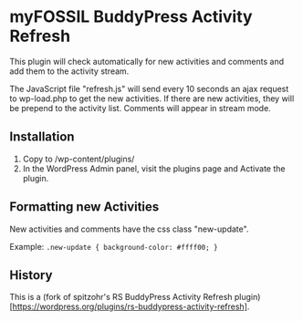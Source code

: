 # myFOSSIL BuddyPress Activity Refresh

This plugin will check automatically for new activities and comments and add
them to the activity stream.

The JavaScript file "refresh.js" will send every 10 seconds an ajax request to
wp-load.php to get the new activities. If there are new activities, they will
be prepend to the activity list. Comments will appear in stream mode.

## Installation

1. Copy to /wp-content/plugins/
2. In the WordPress Admin panel, visit the plugins page and Activate the plugin.

## Formatting new Activities

New activities and comments have the css class "new-update".

Example:
`.new-update { background-color: #ffff00; }`

## History

This is a (fork of spitzohr's RS BuddyPress Activity Refresh
plugin)[https://wordpress.org/plugins/rs-buddypress-activity-refresh].
